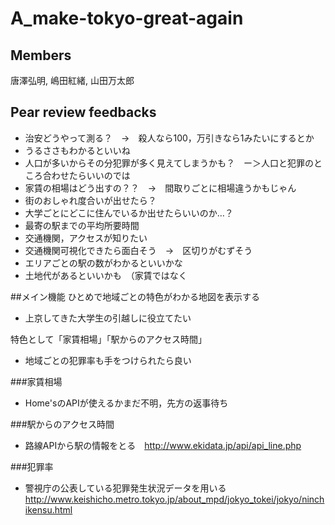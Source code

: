 # A_make-tokyo-great-again

## Members

唐澤弘明, 嶋田紅緒, 山田万太郎

## Pear review feedbacks

- 治安どうやって測る？　->　殺人なら100，万引きなら1みたいにするとか
- うるささもわかるといいね
- 人口が多いからその分犯罪が多く見えてしまうかも？　ー＞人口と犯罪のところ合わせたらいいのでは
- 家賃の相場はどう出すの？？　->　間取りごとに相場違うかもじゃん
- 街のおしゃれ度合いが出せたら？
- 大学ごとにどこに住んでいるか出せたらいいのか…？
- 最寄の駅までの平均所要時間
- 交通機関，アクセスが知りたい
- 交通機関可視化できたら面白そう　->　区切りがむずそう
- エリアごとの駅の数がわかるといいかな
- 土地代があるといいかも　（家賃ではなく

##メイン機能
ひとめで地域ごとの特色がわかる地図を表示する
- 上京してきた大学生の引越しに役立てたい

特色として「家賃相場」「駅からのアクセス時間」
- 地域ごとの犯罪率も手をつけられたら良い

###家賃相場
- Home'sのAPIが使えるかまだ不明，先方の返事待ち

###駅からのアクセス時間
- 路線APIから駅の情報をとる　http://www.ekidata.jp/api/api_line.php

###犯罪率
- 警視庁の公表している犯罪発生状況データを用いる　http://www.keishicho.metro.tokyo.jp/about_mpd/jokyo_tokei/jokyo/ninchikensu.html